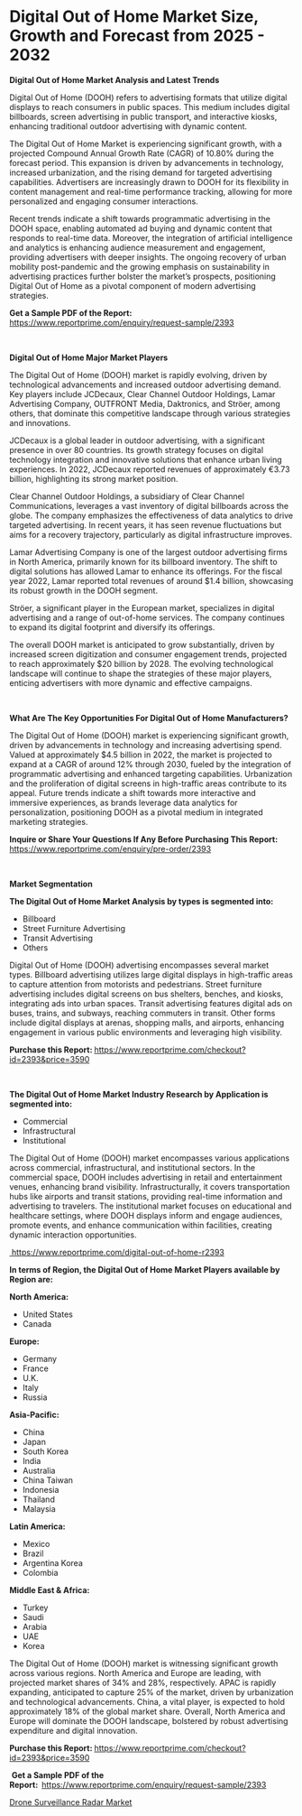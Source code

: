 <p><h1>Digital Out of Home Market Size, Growth and Forecast from 2025 - 2032</h1></p><p><strong>Digital Out of Home Market Analysis and Latest Trends</strong></p>
<p><p>Digital Out of Home (DOOH) refers to advertising formats that utilize digital displays to reach consumers in public spaces. This medium includes digital billboards, screen advertising in public transport, and interactive kiosks, enhancing traditional outdoor advertising with dynamic content.</p><p>The Digital Out of Home Market is experiencing significant growth, with a projected Compound Annual Growth Rate (CAGR) of 10.80% during the forecast period. This expansion is driven by advancements in technology, increased urbanization, and the rising demand for targeted advertising capabilities. Advertisers are increasingly drawn to DOOH for its flexibility in content management and real-time performance tracking, allowing for more personalized and engaging consumer interactions.</p><p>Recent trends indicate a shift towards programmatic advertising in the DOOH space, enabling automated ad buying and dynamic content that responds to real-time data. Moreover, the integration of artificial intelligence and analytics is enhancing audience measurement and engagement, providing advertisers with deeper insights. The ongoing recovery of urban mobility post-pandemic and the growing emphasis on sustainability in advertising practices further bolster the market’s prospects, positioning Digital Out of Home as a pivotal component of modern advertising strategies.</p></p>
<p><strong>Get a Sample PDF of the Report:&nbsp;</strong> <a href="https://www.reportprime.com/enquiry/request-sample/2393?utm_campaign=2800&utm_medium=2&utm_source=Github&utm_content=ia&utm_term=18032025&utm_id=digital-out-of-home">https://www.reportprime.com/enquiry/request-sample/2393</a></p>
<p>&nbsp;</p>
<p><strong>Digital Out of Home Major Market Players</strong></p>
<p><p>The Digital Out of Home (DOOH) market is rapidly evolving, driven by technological advancements and increased outdoor advertising demand. Key players include JCDecaux, Clear Channel Outdoor Holdings, Lamar Advertising Company, OUTFRONT Media, Daktronics, and Ströer, among others, that dominate this competitive landscape through various strategies and innovations.</p><p>JCDecaux is a global leader in outdoor advertising, with a significant presence in over 80 countries. Its growth strategy focuses on digital technology integration and innovative solutions that enhance urban living experiences. In 2022, JCDecaux reported revenues of approximately €3.73 billion, highlighting its strong market position.</p><p>Clear Channel Outdoor Holdings, a subsidiary of Clear Channel Communications, leverages a vast inventory of digital billboards across the globe. The company emphasizes the effectiveness of data analytics to drive targeted advertising. In recent years, it has seen revenue fluctuations but aims for a recovery trajectory, particularly as digital infrastructure improves.</p><p>Lamar Advertising Company is one of the largest outdoor advertising firms in North America, primarily known for its billboard inventory. The shift to digital solutions has allowed Lamar to enhance its offerings. For the fiscal year 2022, Lamar reported total revenues of around $1.4 billion, showcasing its robust growth in the DOOH segment.</p><p>Ströer, a significant player in the European market, specializes in digital advertising and a range of out-of-home services. The company continues to expand its digital footprint and diversify its offerings.</p><p>The overall DOOH market is anticipated to grow substantially, driven by increased screen digitization and consumer engagement trends, projected to reach approximately $20 billion by 2028. The evolving technological landscape will continue to shape the strategies of these major players, enticing advertisers with more dynamic and effective campaigns.</p></p>
<p>&nbsp;</p>
<p><strong>What Are The Key Opportunities For Digital Out of Home Manufacturers?</strong></p>
<p><p>The Digital Out of Home (DOOH) market is experiencing significant growth, driven by advancements in technology and increasing advertising spend. Valued at approximately $4.5 billion in 2022, the market is projected to expand at a CAGR of around 12% through 2030, fueled by the integration of programmatic advertising and enhanced targeting capabilities. Urbanization and the proliferation of digital screens in high-traffic areas contribute to its appeal. Future trends indicate a shift towards more interactive and immersive experiences, as brands leverage data analytics for personalization, positioning DOOH as a pivotal medium in integrated marketing strategies.</p></p>
<p><strong>Inquire or Share Your Questions If Any Before Purchasing This Report:</strong> <a href="https://www.reportprime.com/enquiry/pre-order/2393?utm_campaign=2800&utm_medium=2&utm_source=Github&utm_content=ia&utm_term=18032025&utm_id=digital-out-of-home">https://www.reportprime.com/enquiry/pre-order/2393</a></p>
<p>&nbsp;</p>
<p><strong>Market Segmentation</strong></p>
<p><strong>The Digital Out of Home Market Analysis by types is segmented into:</strong></p>
<p><ul><li>Billboard</li><li>Street Furniture Advertising</li><li>Transit Advertising</li><li>Others</li></ul></p>
<p><p>Digital Out of Home (DOOH) advertising encompasses several market types. Billboard advertising utilizes large digital displays in high-traffic areas to capture attention from motorists and pedestrians. Street furniture advertising includes digital screens on bus shelters, benches, and kiosks, integrating ads into urban spaces. Transit advertising features digital ads on buses, trains, and subways, reaching commuters in transit. Other forms include digital displays at arenas, shopping malls, and airports, enhancing engagement in various public environments and leveraging high visibility.</p></p>
<p><strong>Purchase this Report:&nbsp;</strong><a href="https://www.reportprime.com/checkout?id=2393&price=3590&utm_campaign=2800&utm_medium=2&utm_source=Github&utm_content=ia&utm_term=18032025&utm_id=digital-out-of-home">https://www.reportprime.com/checkout?id=2393&price=3590</a></p>
<p>&nbsp;</p>
<p><strong>The Digital Out of Home Market Industry Research by Application is segmented into:</strong></p>
<p><ul><li>Commercial</li><li>Infrastructural</li><li>Institutional</li></ul></p>
<p><p>The Digital Out of Home (DOOH) market encompasses various applications across commercial, infrastructural, and institutional sectors. In the commercial space, DOOH includes advertising in retail and entertainment venues, enhancing brand visibility. Infrastructurally, it covers transportation hubs like airports and transit stations, providing real-time information and advertising to travelers. The institutional market focuses on educational and healthcare settings, where DOOH displays inform and engage audiences, promote events, and enhance communication within facilities, creating dynamic interaction opportunities.</p></p>
<p><a href="https://www.reportprime.com/digital-out-of-home-r2393?utm_campaign=2800&utm_medium=2&utm_source=Github&utm_content=ia&utm_term=18032025&utm_id=digital-out-of-home">&nbsp;https://www.reportprime.com/digital-out-of-home-r2393</a></p>
<p><strong>In terms of Region, the Digital Out of Home Market Players available by Region are:</strong></p>
<p>
    <p> <strong> North America: </strong>
        <ul>
            <li>United States</li>
            <li>Canada</li>
        </ul>
        </p> 
    <p> <strong> Europe: </strong>
        <ul>
            <li>Germany</li>
            <li>France</li>
            <li>U.K.</li>
            <li>Italy</li>
            <li>Russia</li>
        </ul>
        </p> 
    <p> <strong> Asia-Pacific: </strong>
        <ul>
            <li>China</li>
            <li>Japan</li>
            <li>South Korea</li>
            <li>India</li>
            <li>Australia</li>
            <li>China Taiwan</li>
            <li>Indonesia</li>
            <li>Thailand</li>
            <li>Malaysia</li>
        </ul>
        </p> 
    <p> <strong> Latin America: </strong>
        <ul>
            <li>Mexico</li>
            <li>Brazil</li>
            <li>Argentina Korea</li>
            <li>Colombia</li>
        </ul>
        </p> 
    <p> <strong> Middle East & Africa: </strong>
        <ul>
            <li>Turkey</li>
            <li>Saudi</li>
            <li>Arabia</li>
            <li>UAE</li>
            <li>Korea</li>
        </ul>
    </p>
    </p>
<p><p>The Digital Out of Home (DOOH) market is witnessing significant growth across various regions. North America and Europe are leading, with projected market shares of 34% and 28%, respectively. APAC is rapidly expanding, anticipated to capture 25% of the market, driven by urbanization and technological advancements. China, a vital player, is expected to hold approximately 18% of the global market share. Overall, North America and Europe will dominate the DOOH landscape, bolstered by robust advertising expenditure and digital innovation.</p></p>
<p><strong>Purchase this Report: </strong><a href="https://www.reportprime.com/checkout?id=2393&price=3590&utm_campaign=2800&utm_medium=2&utm_source=Github&utm_content=ia&utm_term=18032025&utm_id=digital-out-of-home">https://www.reportprime.com/checkout?id=2393&price=3590</a></p>
<p>&nbsp;<strong>Get a Sample PDF of the Report:&nbsp;&nbsp;</strong><a href="https://www.reportprime.com/enquiry/request-sample/2393?utm_campaign=2800&utm_medium=2&utm_source=Github&utm_content=ia&utm_term=18032025&utm_id=digital-out-of-home">https://www.reportprime.com/enquiry/request-sample/2393</a></p>
<p><strong></strong></p>
<p><p><a href="https://github.com/trossdushi7u/Market-Research-Report-List-1/blob/main/drone-surveillance-radar-market.md?utm_campaign=2800&utm_medium=2&utm_source=Github&utm_content=ia&utm_term=18032025&utm_id=digital-out-of-home">Drone Surveillance Radar Market</a></p></p>
